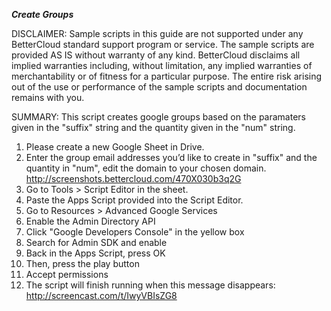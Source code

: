 ***Create Groups***

DISCLAIMER: Sample scripts in this guide are not supported under any BetterCloud standard support program or service. The sample scripts are provided AS IS without warranty of any kind. BetterCloud disclaims all implied warranties including, without limitation, any implied warranties of merchantability or of fitness for a particular purpose. The entire risk arising out of the use or performance of the sample scripts and documentation remains with you.

SUMMARY: This script creates google groups based on the paramaters given in the "suffix" string and the quantity given in the "num" string.

1) Please create a new Google Sheet in Drive.
2) Enter the group email addresses you’d like to create in "suffix" and the quantity in "num", edit the domain to your chosen domain. http://screenshots.bettercloud.com/470X030b3q2G
3) Go to Tools > Script Editor in the sheet.
4) Paste the Apps Script provided into the Script Editor.
5) Go to Resources > Advanced Google Services
6) Enable the Admin Directory API
7) Click "Google Developers Console" in the yellow box 
8) Search for Admin SDK and enable
9) Back in the Apps Script, press OK
10) Then, press the play button
11) Accept permissions
12) The script will finish running when this message disappears: http://screencast.com/t/IwyVBIsZG8

